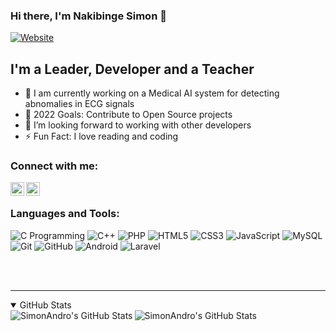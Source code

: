 ### Hi there, I'm Nakibinge Simon 👋 

[![Website](https://img.shields.io/website?color=green&down_color=red&down_message=offline&label=visit%20my%20website&logo=Simon&logoColor=blue&style=for-the-badge&up_color=green&url=https%3A%2F%2Fsimonandro.github.io%2F)](https://simonandro.github.io/)

## I'm a Leader, Developer and a Teacher 

- 🔭 I am currently working on a Medical AI system for detecting abnomalies in ECG signals
- 🥅 2022 Goals: Contribute to Open Source projects
- 👯 I’m looking forward to working with other developers
- ⚡ Fun Fact: I love reading and coding

### Connect with me:


[<img align="left" alt="Simonnakibinge | Twitter" width="22px" src="https://cdn.jsdelivr.net/npm/simple-icons@v3/icons/twitter.svg" />][twitter]
[<img align="left" alt="Simonnakibinge | LinkedIn" width="22px" src="https://cdn.jsdelivr.net/npm/simple-icons@v3/icons/linkedin.svg" />][linkedin]


<br />

### Languages and Tools:

![C Programming](https://img.shields.io/badge/c-%2300599C.svg?style=for-the-badge&logo=c&logoColor=white)
![C++](https://img.shields.io/badge/c++-%2300599C.svg?style=for-the-badge&logo=c%2B%2B&logoColor=white)
![PHP](https://img.shields.io/badge/php-%23777BB4.svg?style=for-the-badge&logo=php&logoColor=white)
![HTML5](https://img.shields.io/badge/html5-%23E34F26.svg?style=for-the-badge&logo=html5&logoColor=white)
![CSS3](https://img.shields.io/badge/css3-%231572B6.svg?style=for-the-badge&logo=css3&logoColor=white)
![JavaScript](https://img.shields.io/badge/javascript-%23323330.svg?style=for-the-badge&logo=javascript&logoColor=%23F7DF1E)
![MySQL](https://img.shields.io/badge/mysql-%2300f.svg?style=for-the-badge&logo=mysql&logoColor=white)
![Git](https://img.shields.io/badge/git-%23F05033.svg?style=for-the-badge&logo=git&logoColor=white)
![GitHub](https://img.shields.io/badge/github-%23121011.svg?style=for-the-badge&logo=github&logoColor=white)
![Android](https://img.shields.io/badge/Android-3DDC84?style=for-the-badge&logo=android&logoColor=white)
![Laravel](https://img.shields.io/badge/laravel-%23FF2D20.svg?style=for-the-badge&logo=laravel&logoColor=white)

<br />
<br />

---

<details open>
  <summary>GitHub Stats</summary>

  <img align="left" alt="SimonAndro's GitHub Stats" src="https://github-readme-stats.vercel.app/api?username=simonandro&count_private=true&show_icons=true&hide_border=true&theme=merko" />
   <img align="left" alt="SimonAndro's GitHub Stats" src="https://github-readme-stats.vercel.app/api/top-langs/?username=simonandro&layout=compact&theme=merko" />

</details>


[twitter]: https://twitter.com/Simonnakibinge
[linkedin]: https://www.linkedin.com/in/nakibinge-simon-9ba437191
[github]: https://github.com/SimonAndro


[blockchainConceptsRepo]:https://github.com/SimonAndro/BlockchainConcepts
